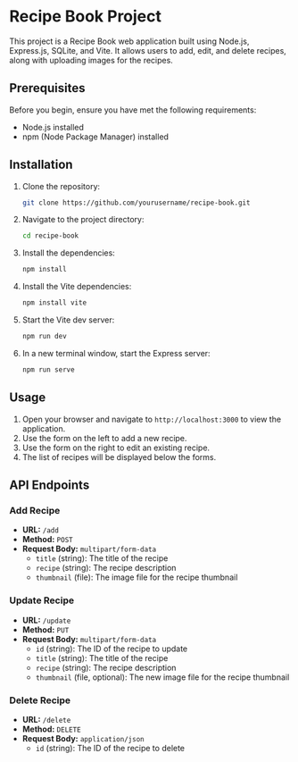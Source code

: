 # Recipe Book Project

This project is a Recipe Book web application built using Node.js, Express.js, SQLite, and Vite. It allows users to add, edit, and delete recipes, along with uploading images for the recipes.

## Prerequisites

Before you begin, ensure you have met the following requirements:
- Node.js installed
- npm (Node Package Manager) installed

## Installation

1. Clone the repository:
    ```bash
    git clone https://github.com/yourusername/recipe-book.git
    ```

2. Navigate to the project directory:
    ```bash
    cd recipe-book
    ```

3. Install the dependencies:
    ```bash
    npm install
    ```

4. Install the Vite dependencies:
    ```bash
    npm install vite
    ```

5. Start the Vite dev server:
    ```bash
    npm run dev
    ```

6. In a new terminal window, start the Express server:
    ```bash
    npm run serve
    ```

## Usage

1. Open your browser and navigate to `http://localhost:3000` to view the application.
2. Use the form on the left to add a new recipe.
3. Use the form on the right to edit an existing recipe.
4. The list of recipes will be displayed below the forms.

## API Endpoints

### Add Recipe

- **URL:** `/add`
- **Method:** `POST`
- **Request Body:** `multipart/form-data`
  - `title` (string): The title of the recipe
  - `recipe` (string): The recipe description
  - `thumbnail` (file): The image file for the recipe thumbnail

### Update Recipe

- **URL:** `/update`
- **Method:** `PUT`
- **Request Body:** `multipart/form-data`
  - `id` (string): The ID of the recipe to update
  - `title` (string): The title of the recipe
  - `recipe` (string): The recipe description
  - `thumbnail` (file, optional): The new image file for the recipe thumbnail

### Delete Recipe

- **URL:** `/delete`
- **Method:** `DELETE`
- **Request Body:** `application/json`
  - `id` (string): The ID of the recipe to delete
